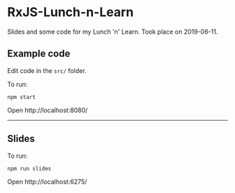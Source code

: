 # RxJS-Lunch-n-Learn
Slides and some code for my Lunch 'n' Learn.
Took place on 2019-06-11.

## Example code

Edit code in the `src/` folder.

To run:
```shell
npm start
```

Open http://localhost:8080/

-----

## Slides

To run:
```shell
npm run slides
```

Open http://localhost:6275/